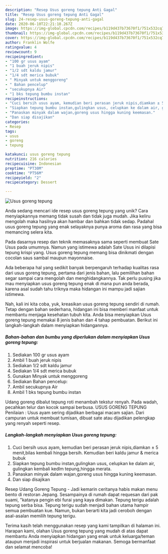 ```yaml
---
description: "Resep Usus goreng tepung Anti Gagal"
title: "Resep Usus goreng tepung Anti Gagal"
slug: 24-resep-usus-goreng-tepung-anti-gagal
date: 2020-06-10T22:21:10.267Z
image: https://img-global.cpcdn.com/recipes/b119d437b73670f1/751x532cq70/usus-goreng-tepung-foto-resep-utama.jpg
thumbnail: https://img-global.cpcdn.com/recipes/b119d437b73670f1/751x532cq70/usus-goreng-tepung-foto-resep-utama.jpg
cover: https://img-global.cpcdn.com/recipes/b119d437b73670f1/751x532cq70/usus-goreng-tepung-foto-resep-utama.jpg
author: Franklin Wolfe
ratingvalue: 4
reviewcount: 9
recipeingredient:
- "100 gr usus ayam"
- "1 buah jeruk nipis"
- "1/2 sdt kaldu jamur"
- "1/4 sdt merica bubuk"
- " Minyak untuk menggoreng"
- " Bahan pencelup"
- "secukupnya Air"
- "1 bks tepung bumbu instan"
recipeinstructions:
- "Cuci bersih usus ayam, kemudian beri perasan jeruk nipis,diamkan ± 5 menit,bilas kembali hingga bersih. Kemudian beri kaldu jamur &amp; merica bubuk"
- "Siapkan tepung bumbu instan,gulingkan usus, celupkan ke dalam air, gulingkan kembali kedlm tepung,hingga merata."
- "Panaskan minyak dalam wajan,goreng usus hingga kuning keemasan."
- "Dan siap disajikan"
categories:
- Resep
tags:
- usus
- goreng
- tepung

katakunci: usus goreng tepung 
nutrition: 216 calories
recipecuisine: Indonesian
preptime: "PT30M"
cooktime: "PT56M"
recipeyield: "2"
recipecategory: Dessert

---
```



![Usus goreng tepung](https://img-global.cpcdn.com/recipes/b119d437b73670f1/751x532cq70/usus-goreng-tepung-foto-resep-utama.jpg)

Anda sedang mencari ide resep usus goreng tepung yang unik? Cara menyiapkannya memang tidak susah dan tidak juga mudah. Jika keliru mengolah maka hasilnya akan hambar dan bahkan tidak sedap. Padahal usus goreng tepung yang enak selayaknya punya aroma dan rasa yang bisa memancing selera kita.

Pada dasarnya resep dan teknik memasaknya sama seperti membuat Sate Usus pada umumnya. Namun yang istimewa adalah Sate Usus ini dilapisi tepung krispi yang. Usus goreng tepung memang bisa dinikmati dengan cocolan saus sambal maupun mayonnaise.

Ada beberapa hal yang sedikit banyak berpengaruh terhadap kualitas rasa dari usus goreng tepung, pertama dari jenis bahan, lalu pemilihan bahan segar sampai cara mengolah dan menghidangkannya. Tak perlu pusing jika mau menyiapkan usus goreng tepung enak di mana pun anda berada, karena asal sudah tahu triknya maka hidangan ini mampu jadi sajian istimewa.


Nah, kali ini kita coba, yuk, kreasikan usus goreng tepung sendiri di rumah. Tetap dengan bahan sederhana, hidangan ini bisa memberi manfaat untuk membantu menjaga kesehatan tubuh kita. Anda bisa menyiapkan Usus goreng tepung memakai 8 jenis bahan dan 4 tahap pembuatan. Berikut ini langkah-langkah dalam menyiapkan hidangannya.

<!--inarticleads1-->

##### Bahan-bahan dan bumbu yang diperlukan dalam menyiapkan Usus goreng tepung:

1. Sediakan 100 gr usus ayam
1. Ambil 1 buah jeruk nipis
1. Sediakan 1/2 sdt kaldu jamur
1. Sediakan 1/4 sdt merica bubuk
1. Gunakan  Minyak untuk menggoreng
1. Sediakan  Bahan pencelup:
1. Ambil secukupnya Air
1. Ambil 1 bks tepung bumbu instan


Udang goreng dibalut tepung roti menambah tekstur renyah. Pada wadah, pecahkan telur dan kocok sampai berbusa. USUS GORENG TEPUNG Penilaian : Usus ayam sering dijadikan berbagai macam sajian. Dari campuran untuk membuat tumisan, dibuat sate atau dijadikan pelengkap yang renyah seperti resep. 

<!--inarticleads2-->

##### Langkah-langkah menyiapkan Usus goreng tepung:

1. Cuci bersih usus ayam, kemudian beri perasan jeruk nipis,diamkan ± 5 menit,bilas kembali hingga bersih. Kemudian beri kaldu jamur &amp; merica bubuk
1. Siapkan tepung bumbu instan,gulingkan usus, celupkan ke dalam air, gulingkan kembali kedlm tepung,hingga merata.
1. Panaskan minyak dalam wajan,goreng usus hingga kuning keemasan.
1. Dan siap disajikan


Resep Udang Goreng Tepung - Jadi kemarin ceritanya habis makan menu bento di restoran Jepang. Sesampainya di rumah dapat requesan dari pak suami, &#34;katanya pengin ebi furai yang kaya dimakan. Tepung terigu adalah tepung serba bisa. Tepung terigu sudah menjadi bahan utama hampir semua pembuatan kue. Namun, bukan berarti kita jadi ceroboh dengan asal-asalan memilih tepung terigu. 

Terima kasih telah menggunakan resep yang kami tampilkan di halaman ini. Harapan kami, olahan Usus goreng tepung yang mudah di atas dapat membantu Anda menyiapkan hidangan yang enak untuk keluarga/teman ataupun menjadi inspirasi untuk berjualan makanan. Semoga bermanfaat dan selamat mencoba!
